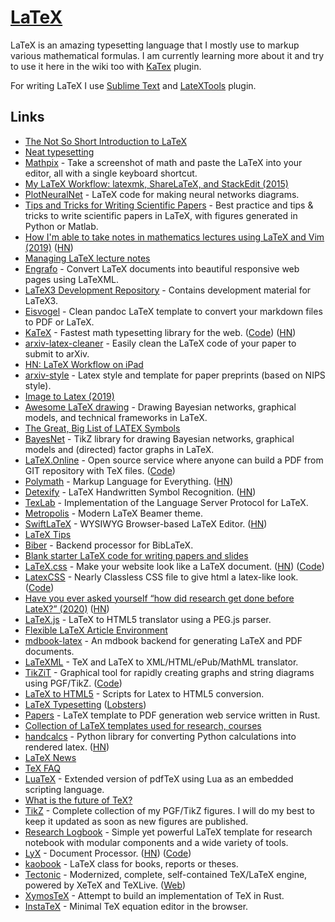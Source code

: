 # [LaTeX](https://www.latex-project.org/)

LaTeX is an amazing typesetting language that I mostly use to markup various mathematical formulas. I am currently learning more about it and try to use it here in the wiki too with [KaTex](https://plugins.gitbook.com/plugin/katex) plugin.

For writing LaTeX I use [Sublime Text](../text-editors/sublime-text/sublime-text.md) and [LateXTools](https://github.com/SublimeText/LaTeXTools) plugin.

## Links

- [The Not So Short Introduction to LaTeX](https://tobi.oetiker.ch/lshort/lshort.pdf)
- [Neat typesetting](http://tullo.ch/static/cambridge/TimeSeriesMonteCarlo-LectureNotes.pdf)
- [Mathpix](https://mathpix.com/) - Take a screenshot of math and paste the LaTeX into your editor, all with a single keyboard shortcut.
- [My LaTeX Workflow: latexmk, ShareLaTeX, and StackEdit (2015)](https://jeremykun.com/2015/01/10/my-latex-workflow-latexmk-sharelatex-and-stackedit/)
- [PlotNeuralNet](https://github.com/HarisIqbal88/PlotNeuralNet) - LaTeX code for making neural networks diagrams.
- [Tips and Tricks for Writing Scientific Papers](https://github.com/Wookai/paper-tips-and-tricks) - Best practice and tips & tricks to write scientific papers in LaTeX, with figures generated in Python or Matlab.
- [How I'm able to take notes in mathematics lectures using LaTeX and Vim (2019)](https://castel.dev/post/lecture-notes-1/) ([HN](https://news.ycombinator.com/item?id=19448678))
- [Managing LaTeX lecture notes](https://github.com/gillescastel/university-setup)
- [Engrafo](https://github.com/arxiv-vanity/engrafo) - Convert LaTeX documents into beautiful responsive web pages using LaTeXML.
- [LaTeX3 Development Repository](https://github.com/latex3/latex3) - Contains development material for LaTeX3.
- [Eisvogel](https://github.com/Wandmalfarbe/pandoc-latex-template) - Clean pandoc LaTeX template to convert your markdown files to PDF or LaTeX.
- [KaTeX](https://katex.org/) - Fastest math typesetting library for the web. ([Code](https://github.com/KaTeX/KaTeX)) ([HN](https://news.ycombinator.com/item?id=24742518))
- [arxiv-latex-cleaner](https://github.com/google-research/arxiv-latex-cleaner) - Easily clean the LaTeX code of your paper to submit to arXiv.
- [HN: LaTeX Workflow on iPad](https://news.ycombinator.com/item?id=20180015)
- [arxiv-style](https://github.com/kourgeorge/arxiv-style) - Latex style and template for paper preprints (based on NIPS style).
- [Image to Latex (2019)](https://www.wandb.com/articles/image-to-latex)
- [Awesome LaTeX drawing](https://github.com/xinychen/awesome-latex-drawing) - Drawing Bayesian networks, graphical models, and technical frameworks in LaTeX.
- [The Great, Big List of LATEX Symbols](https://www.rpi.edu/dept/arc/training/latex/LaTeX_symbols.pdf)
- [BayesNet](https://github.com/jluttine/tikz-bayesnet) - TikZ library for drawing Bayesian networks, graphical models and (directed) factor graphs in LaTeX.
- [LaTeX.Online](https://latexonline.cc/) - Open source service where anyone can build a PDF from GIT repository with TeX files. ([Code](https://github.com/aslushnikov/latex-online))
- [Polymath](https://jwmza.com/polymath/) - Markup Language for Everything. ([HN](https://news.ycombinator.com/item?id=22278932))
- [Detexify](http://detexify.kirelabs.org/classify.html) - LaTeX Handwritten Symbol Recognition. ([HN](https://news.ycombinator.com/item?id=22356361))
- [TexLab](https://github.com/latex-lsp/texlab) - Implementation of the Language Server Protocol for LaTeX.
- [Metropolis](https://github.com/matze/mtheme) - Modern LaTeX Beamer theme.
- [SwiftLaTeX](https://github.com/SwiftLaTeX/SwiftLaTeX) - WYSIWYG Browser-based LaTeX Editor. ([HN](https://news.ycombinator.com/item?id=21710105))
- [LaTeX Tips](https://jaydaigle.net/latex/)
- [Biber](https://github.com/plk/biber) - Backend processor for BibLaTeX.
- [Blank starter LaTeX code for writing papers and slides](https://github.com/tonyduan/paper-template)
- [LaTeX.css](https://latex.now.sh/) - Make your website look like a LaTeX document. ([HN](https://news.ycombinator.com/item?id=23282207)) ([Code](https://github.com/vincentdoerig/latex-css))
- [LatexCSS](https://davidrzs.github.io/latexcss/) - Nearly Classless CSS file to give html a latex-like look. ([Code](https://github.com/davidrzs/latexcss))
- [Have you ever asked yourself “how did research get done before LateX?” (2020)](https://threadreaderapp.com/thread/1262489387767480322.html) ([HN](https://news.ycombinator.com/item?id=23338742))
- [LaTeX.js](https://github.com/michael-brade/LaTeX.js) - LaTeX to HTML5 translator using a PEG.js parser.
- [Flexible LaTeX Article Environment](https://github.com/sylvainhalle/PaperShell)
- [mdbook-latex](https://github.com/lbeckman314/mdbook-latex) - An mdbook backend for generating LaTeX and PDF documents.
- [LaTeXML](https://github.com/brucemiller/LaTeXML) - TeX and LaTeX to XML/HTML/ePub/MathML translator.
- [TikZiT](https://tikzit.github.io/) - Graphical tool for rapidly creating graphs and string diagrams using PGF/TikZ. ([Code](https://github.com/tikzit/tikzit))
- [LaTeX to HTML5](https://github.com/smarr/latex-to-html5) - Scripts for Latex to HTML5 conversion.
- [LaTeX Typesetting](https://fedoramagazine.org/latex-typesetting-part-1/) ([Lobsters](https://lobste.rs/s/kf9e9m/latex_typesetting_part_1))
- [Papers](https://github.com/store2be/pape-rs) - LaTeX template to PDF generation web service written in Rust.
- [Collection of LaTeX templates used for research, courses](https://github.com/dustinvtran/latex-templates)
- [handcalcs](https://github.com/connorferster/handcalcs) - Python library for converting Python calculations into rendered latex. ([HN](https://news.ycombinator.com/item?id=24347131))
- [LaTeX News](https://www.latex-project.org/news/)
- [TeX FAQ](http://www.texfaq.org/index)
- [LuaTeX](http://www.luatex.org/) - Extended version of pdfTeX using Lua as an embedded scripting language.
- [What is the future of TeX?](http://www.texfaq.org/FAQ-TeXfuture)
- [TikZ](https://github.com/PetarV-/TikZ) - Complete collection of my PGF/TikZ figures. I will do my best to keep it updated as soon as new figures are published.
- [Research Logbook](https://github.com/JJGO/research-logbook) - Simple yet powerful LaTeX template for research notebook with modular components and a wide variety of tools.
- [LyX](https://www.lyx.org/) - Document Processor. ([HN](https://news.ycombinator.com/item?id=24820428)) ([Code](https://github.com/cburschka/lyx))
- [kaobook](https://github.com/fmarotta/kaobook) - LaTeX class for books, reports or theses.
- [Tectonic](https://github.com/tectonic-typesetting/tectonic) - Modernized, complete, self-contained TeX/LaTeX engine, powered by XeTeX and TeXLive. ([Web](https://tectonic-typesetting.github.io/en-US/))
- [XymosTeX](https://github.com/xymostech/XymosTeX) - Attempt to build an implementation of TeX in Rust.
- [InstaTeX](https://instatex.vercel.app/) - Minimal TeX equation editor in the browser.
